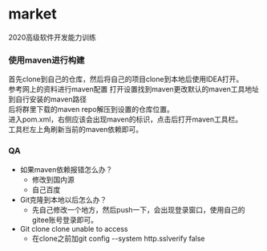 # market
2020高级软件开发能力训练
### 使用maven进行构建
首先clone到自己的仓库，然后将自己的项目clone到本地后使用IDEA打开。  
参考网上的资料进行maven配置
打开设置找到maven更改默认的maven工具地址到自行安装的maven路径  
后将群里下载的maven repo解压到设置的仓库位置。  
进入pom.xml，右侧应该会出现maven的标识，点击后打开maven工具栏。  
工具栏左上角刷新当前的maven依赖即可。  

### QA

* 如果maven依赖报错怎么办？
  * 修改到国内源
  * 自己百度
* Git克隆到本地以后怎么办？
  * 先自己修改一个地方，然后push一下，会出现登录窗口，使用自己的gitee账号登录即可。
* Git clone clone unable to access
  * 在clone之前加git config --system http.sslverify false